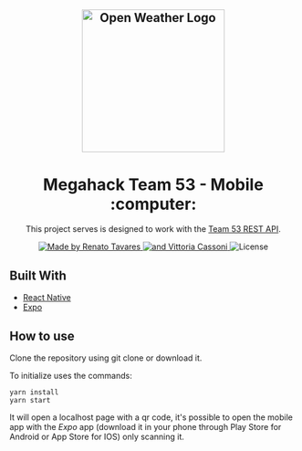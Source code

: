 <h2 align="center">
  <a href="https://github.com/MegaHack53/">
    <img alt="Open Weather Logo" src="https://shawee.io/images/welovehackathons.png" width="250px" />
  </a>
</h2>
<h1 align="center">
  Megahack Team 53 - Mobile :computer:
</h1>

<p align="center">This project serves is designed to work with the <a href="https://github.com/MegaHack53/backend_megahack">Team 53 REST API</a>.</p>

<p align="center">
  <a href="https://github.com/RenatoXT">
    <img alt="Made by Renato Tavares" src="https://img.shields.io/badge/made%20by-Renato%20Tavares-brightgreen">
  </a>
  <a href="https://github.com/vittoriacassoni">
    <img alt="and Vittoria Cassoni" src="https://img.shields.io/badge/and%20-Vittoria%20Cassoni-brightgreen">
  </a>
  <img alt="License" src="https://img.shields.io/badge/license-MIT-%2304D361">
</p>

## Built With

- [React Native](https://reactnative.dev/)
- [Expo](https://expo.io/)

## How to use


Clone the repository using git clone or download it.

To initialize uses the commands:

```
yarn install
yarn start
```

It will open a localhost page with a qr code, it's possible to open the mobile app with the *Expo* app (download it in your phone through Play Store for Android or App Store for IOS) only scanning it.
